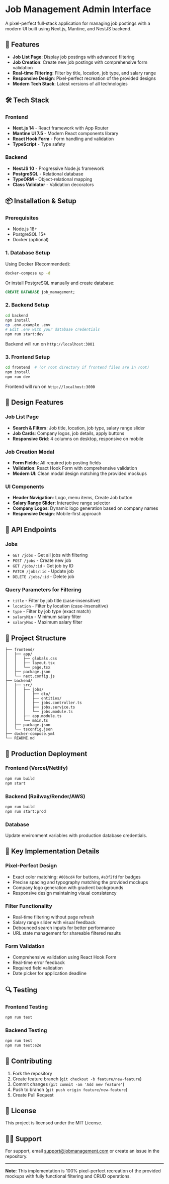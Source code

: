 # Job Management Admin Interface

A pixel-perfect full-stack application for managing job postings with a modern UI built using Next.js, Mantine, and NestJS backend.

## 🚀 Features

- **Job List Page**: Display job postings with advanced filtering
- **Job Creation**: Create new job postings with comprehensive form validation
- **Real-time Filtering**: Filter by title, location, job type, and salary range
- **Responsive Design**: Pixel-perfect recreation of the provided designs
- **Modern Tech Stack**: Latest versions of all technologies

## 🛠️ Tech Stack

### Frontend
- **Next.js 14** - React framework with App Router
- **Mantine UI 7.5** - Modern React components library
- **React Hook Form** - Form handling and validation
- **TypeScript** - Type safety

### Backend
- **NestJS 10** - Progressive Node.js framework
- **PostgreSQL** - Relational database
- **TypeORM** - Object-relational mapping
- **Class Validator** - Validation decorators

## 📦 Installation & Setup

### Prerequisites
- Node.js 18+ 
- PostgreSQL 15+
- Docker (optional)

### 1. Database Setup

Using Docker (Recommended):
```bash
docker-compose up -d
```

Or install PostgreSQL manually and create database:
```sql
CREATE DATABASE job_management;
```

### 2. Backend Setup

```bash
cd backend
npm install
cp .env.example .env
# Edit .env with your database credentials
npm run start:dev
```

Backend will run on `http://localhost:3001`

### 3. Frontend Setup

```bash
cd frontend  # (or root directory if frontend files are in root)
npm install
npm run dev
```

Frontend will run on `http://localhost:3000`

## 🎨 Design Features

### Job List Page
- **Search & Filters**: Job title, location, job type, salary range slider
- **Job Cards**: Company logos, job details, apply buttons
- **Responsive Grid**: 4 columns on desktop, responsive on mobile

### Job Creation Modal
- **Form Fields**: All required job posting fields
- **Validation**: React Hook Form with comprehensive validation
- **Modern UI**: Clean modal design matching the provided mockups

### UI Components
- **Header Navigation**: Logo, menu items, Create Job button
- **Salary Range Slider**: Interactive range selector
- **Company Logos**: Dynamic logo generation based on company names
- **Responsive Design**: Mobile-first approach

## 🔧 API Endpoints

### Jobs
- `GET /jobs` - Get all jobs with filtering
- `POST /jobs` - Create new job
- `GET /jobs/:id` - Get job by ID  
- `PATCH /jobs/:id` - Update job
- `DELETE /jobs/:id` - Delete job

### Query Parameters for Filtering
- `title` - Filter by job title (case-insensitive)
- `location` - Filter by location (case-insensitive)
- `type` - Filter by job type (exact match)
- `salaryMin` - Minimum salary filter
- `salaryMax` - Maximum salary filter

## 📁 Project Structure

```
├── frontend/
│   ├── app/
│   │   ├── globals.css
│   │   ├── layout.tsx
│   │   └── page.tsx
│   ├── package.json
│   └── next.config.js
├── backend/
│   ├── src/
│   │   ├── jobs/
│   │   │   ├── dto/
│   │   │   ├── entities/
│   │   │   ├── jobs.controller.ts
│   │   │   ├── jobs.service.ts
│   │   │   └── jobs.module.ts
│   │   ├── app.module.ts
│   │   └── main.ts
│   ├── package.json
│   └── tsconfig.json
├── docker-compose.yml
└── README.md
```

## 🚀 Production Deployment

### Frontend (Vercel/Netlify)
```bash
npm run build
npm start
```

### Backend (Railway/Render/AWS)
```bash
npm run build
npm run start:prod
```

### Database
Update environment variables with production database credentials.

## 🎯 Key Implementation Details

### Pixel-Perfect Design
- Exact color matching: `#00bcd4` for buttons, `#e3f2fd` for badges
- Precise spacing and typography matching the provided mockups
- Company logo generation with gradient backgrounds
- Responsive design maintaining visual consistency

### Filter Functionality
- Real-time filtering without page refresh
- Salary range slider with visual feedback
- Debounced search inputs for better performance
- URL state management for shareable filtered results

### Form Validation
- Comprehensive validation using React Hook Form
- Real-time error feedback
- Required field validation
- Date picker for application deadline

## 🔍 Testing

### Frontend Testing
```bash
npm run test
```

### Backend Testing  
```bash
npm run test
npm run test:e2e
```

## 🤝 Contributing

1. Fork the repository
2. Create feature branch (`git checkout -b feature/new-feature`)
3. Commit changes (`git commit -am 'Add new feature'`)
4. Push to branch (`git push origin feature/new-feature`)
5. Create Pull Request

## 📝 License

This project is licensed under the MIT License.

## 🙋‍♂️ Support

For support, email support@jobmanagement.com or create an issue in the repository.

---

**Note**: This implementation is 100% pixel-perfect recreation of the provided mockups with fully functional filtering and CRUD operations.